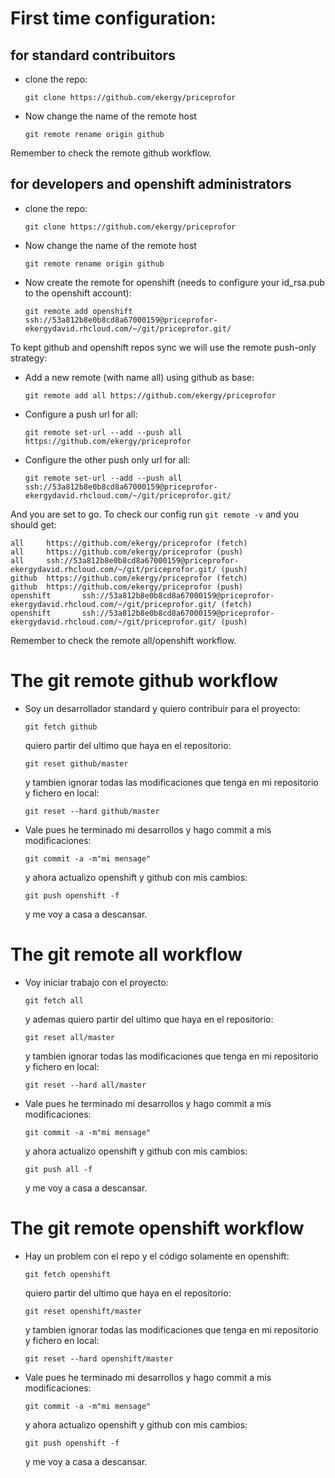 # First time configuration:

## for standard contribuitors

* clone the repo:
  ``` 
  git clone https://github.com/ekergy/priceprofor 
  ```

* Now change the name of the remote host
  ```
  git remote rename origin github
  ```
Remember to check the remote github workflow.

## for developers and openshift administrators

* clone the repo:
  ``` 
  git clone https://github.com/ekergy/priceprofor 
  ```

* Now change the name of the remote host
  ```
  git remote rename origin github
  ```

* Now create the remote for openshift (needs to configure your id_rsa.pub to the openshift account):
  ```
  git remote add openshift ssh://53a812b8e0b8cd8a67000159@priceprofor-ekergydavid.rhcloud.com/~/git/priceprofor.git/
  ```

To kept github and openshift repos sync we will use the remote push-only strategy:

* Add a new remote (with name all) using github as base:
  ```
  git remote add all https://github.com/ekergy/priceprofor
  ```

* Configure a push url for all:
  ```
  git remote set-url --add --push all https://github.com/ekergy/priceprofor
  ```

* Configure the other push only url for all:
  ```
  git remote set-url --add --push all ssh://53a812b8e0b8cd8a67000159@priceprofor-ekergydavid.rhcloud.com/~/git/priceprofor.git/
  ```

And you are set to go. To check our config run ``` git remote -v ``` and you should get:
```
all     https://github.com/ekergy/priceprofor (fetch)
all     https://github.com/ekergy/priceprofor (push)
all     ssh://53a812b8e0b8cd8a67000159@priceprofor-ekergydavid.rhcloud.com/~/git/priceprofor.git/ (push)
github  https://github.com/ekergy/priceprofor (fetch)
github  https://github.com/ekergy/priceprofor (push)
openshift       ssh://53a812b8e0b8cd8a67000159@priceprofor-ekergydavid.rhcloud.com/~/git/priceprofor.git/ (fetch)
openshift       ssh://53a812b8e0b8cd8a67000159@priceprofor-ekergydavid.rhcloud.com/~/git/priceprofor.git/ (push)
```

Remember to check the remote all/openshift workflow.

# The git remote github workflow

* Soy un desarrollador standard y quiero contribuir para el proyecto:
  ```
  git fetch github
  ```
  quiero partir del ultimo que haya en el repositorio:
  ```
  git reset github/master
  ```
  y tambien ignorar todas las modificaciones que tenga en mi repositorio y fichero en local:
  ```
  git reset --hard github/master
  ```
* Vale pues he terminado mi desarrollos y hago commit a mis modificaciones:
  ```
  git commit -a -m"mi mensage"
  ```
  y ahora actualizo openshift y github con mis cambios:
  ```
  git push openshift -f
  ```
  y me voy a casa a descansar.

# The git remote all workflow

* Voy iniciar trabajo con el proyecto:
  ```
  git fetch all
  ```
  y ademas quiero partir del ultimo que haya en el repositorio:
  ```
  git reset all/master
  ```
  y tambien ignorar todas las modificaciones que tenga en mi repositorio y fichero en local:
  ```
  git reset --hard all/master
  ```
* Vale pues he terminado mi desarrollos y hago commit a mis modificaciones:
  ```
  git commit -a -m"mi mensage"
  ```
  y ahora actualizo openshift y github con mis cambios:
  ```
  git push all -f
  ```
  y me voy a casa a descansar.

# The git remote openshift workflow

* Hay un problem con el repo y el código solamente en openshift:
  ```
  git fetch openshift
  ```
  quiero partir del ultimo que haya en el repositorio:
  ```
  git reset openshift/master
  ```
  y tambien ignorar todas las modificaciones que tenga en mi repositorio y fichero en local:
  ```
  git reset --hard openshift/master
  ```
* Vale pues he terminado mi desarrollos y hago commit a mis modificaciones:
  ```
  git commit -a -m"mi mensage"
  ```
  y ahora actualizo openshift y github con mis cambios:
  ```
  git push openshift -f
  ```
  y me voy a casa a descansar.